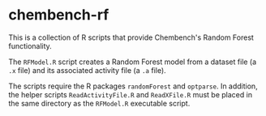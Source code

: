 chembench-rf
============
This is a collection of R scripts that provide Chembench's Random Forest
functionality.

The `RFModel.R` script creates a Random Forest model from a dataset file (a
`.x` file) and its associated activity file (a `.a` file).

The scripts require the R packages `randomForest` and `optparse`. In addition,
the helper scripts `ReadActivityFile.R` and `ReadXFile.R` must be placed in the
same directory as the `RFModel.R` executable script.

